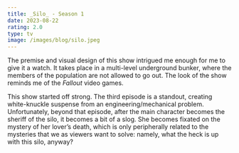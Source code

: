 ```yaml
---
title: _Silo_ - Season 1
date: 2023-08-22
rating: 2.0
type: tv
image: /images/blog/silo.jpeg
---
```


The premise and visual design of this show intrigued me enough for me to give it a watch. It takes place in a multi-level underground bunker, where the members of the population are not allowed to go out. The look of the show reminds me of the _Fallout_ video games.

This show started off strong. The third episode is a standout, creating white-knuckle suspense from an engineering/mechanical problem. Unfortunately, beyond that episode, after the main character becomes the sheriff of the silo, it becomes a bit of a slog. She becomes fixated on the mystery of her lover’s death, which is only peripherally related to the mysteries that we as viewers want to solve: namely, what the heck is up with this silo, anyway?